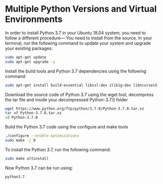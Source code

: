 # Multiple Python Versions and Virtual Environments

<par>
In order to install Python 3.7 in your Ubuntu 18.04 system, you need to follow a different procedure— You need to install from the source.
In your terminal, run the following command to update your system and upgrade your existing packages:
</par>

```bash
sudo apt-get update  
sudo apt-get upgrade -y
```
<par>
Install the build tools and Python 3.7 dependencies using the following command:
</par>

```bash
sudo apt-get install build-essential libssl-dev zlib1g-dev libncurses5-dev libncursesw5-dev libreadline-dev libsqlite3-dev libgdbm-dev libdb5.3-dev libbz2-dev libexpat1-dev liblzma-dev tk-dev libffi-dev
```
<par>
Download the source code of Python 3.7 using the wget tool, decompress the tar file and inside your decompressed Python-3.7.0 folder
</apr>

```bash
wget https://www.python.org/ftp/python/3.7.0/Python-3.7.0.tar.xz
tar xf Python-3.7.0.tar.xz
cd Python-3.7.0
```
<par>
Build the Python 3.7 code using the configure and make tools
</par>
 
```bash
./configure --enable-optimizations
sudo make -j 8
```

<par>
To install the Python 3.7, run the following command:
</par>

```bash
sudo make altinstall
```
<par>
Now Python 3.7 can be run using:
</par>

```bash
python3.7
```

